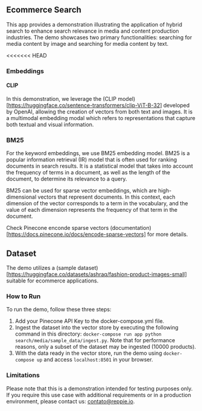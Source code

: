 ## Ecommerce Search

This app provides a demonstration illustrating the application of hybrid search to enhance search relevance in media and content production industries. The demo showcases two primary functionalities: searching for media content by image and searching for media content by text.

<<<<<<< HEAD
### Embeddings

#### CLIP
 In this demonstration, we leverage the (CLIP model)[https://huggingface.co/sentence-transformers/clip-ViT-B-32] developed by OpenAI, allowing the creation of vectors from both text and images. It is a multimodal embedding modal which refers to representations that capture both textual and visual information.

### BM25

For the keyword embeddings, we use BM25 embedding model. BM25 is a popular information retrieval (IR) model that is often used for ranking documents in search results. It is a statistical model that takes into account the frequency of terms in a document, as well as the length of the document, to determine its relevance to a query.

BM25 can be used for sparse vector embeddings, which are high-dimensional vectors that represent documents. In this context, each dimension of the vector corresponds to a term in the vocabulary, and the value of each dimension represents the frequency of that term in the document.

Check Pinecone enconde sparse vectors (documentation)[https://docs.pinecone.io/docs/encode-sparse-vectors] for more details.

## Dataset
The demo utilizes a (sample dataset)[https://huggingface.co/datasets/ashraq/fashion-product-images-small] suitable for ecommerce applications.

### How to Run
To run the demo, follow these three steps:

1. Add your Pinecone API Key to the docker-compose.yml file.
2. Ingest the dataset into the vector store by executing the following command in this directory: `docker-compose run app python search/media/sample_data/ingest.py`. Note that for performance reasons, only a subset of the dataset may be ingested (10000 products).
3. With the data ready in the vector store, run the demo using `docker-compose up` and access `localhost:8501` in your browser.

### Limitations
Please note that this is a demonstration intended for testing purposes only. If you require this use case with additional requirements or in a production environment, please contact us: contato@reppie.io.
